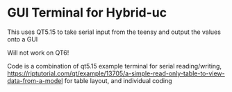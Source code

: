 # GUI Terminal for Hybrid-uc

This uses QT5.15 to take serial input from the teensy and output the values onto a GUI

Will not work on QT6!

Code is a combination of qt5.15 example terminal for serial reading/writing, https://riptutorial.com/qt/example/13705/a-simple-read-only-table-to-view-data-from-a-model for table layout, and individual coding
